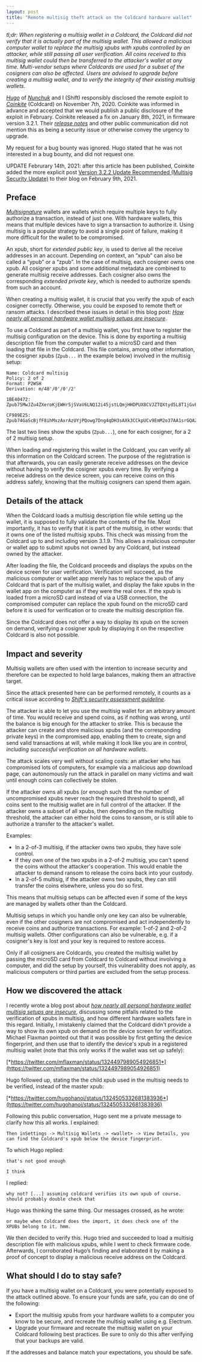 ```yaml
---
layout: post
title: "Remote multisig theft attack on the Coldcard hardware wallet"
---
```


*tl;dr: When registering a multisig wallet in a Coldcard, the Coldcard did not verify that it is actually part of the multisig wallet. This allowed a malicious computer wallet to replace the multisig xpubs with xpubs controlled by an attacker, while still passing all user verification. All coins received to this multisig wallet could then be transferred to the attacker's wallet at any time. Multi-vendor setups where Coldcards are used for a subset of the cosigners can also be affected. Users are advised to upgrade before creating a multisig wallet, and to verify the integrity of their existing multisig wallets.*

[*Hugo*](https://twitter.com/hugohanoi) of [*Nunchuk*](https://nunchuk.io/) and I (Shift) responsibly disclosed the remote exploit to [*Coinkite*](https://coinkite.com/) (Coldcard) on November 7th, 2020. Coinkite was informed in advance and accepted that we would publish a public disclosure of the exploit in February. Coinkite released a fix on January 8th, 2021, in firmware version 3.2.1. Their [*release notes*](https://blog.coinkite.com/version-3.2.2-released/) and other public communication did not mention this as being a security issue or otherwise convey the urgency to upgrade.

My request for a bug bounty was ignored. Hugo stated that he was not interested in a bug bounty, and did not request one.

UPDATE Februrary 14th, 2021: after this article has been published, Coinkite added the more explicit post [Version 3.2.2 Update Recommended (Multisig Security Update)](https://blog.coinkite.com/multisig-security-upgrade/) to their blog on February 9th, 2021.

## Preface

[*Multisignature*](https://en.bitcoin.it/wiki/Multisignature) wallets are wallets which require multiple keys to fully authorize a transaction, instead of just one. With hardware wallets, this means that multiple devices have to sign a transaction to authorize it. Using multisig is a popular strategy to avoid a single point of failure, making it more difficult for the wallet to be compromised.

An xpub, short for *extended public key*, is used to derive all the receive addresses in an account. Depending on context, an “xpub” can also be called a “ypub” or a “zpub”. In the case of multisig, each cosigner owns one xpub. All cosigner xpubs and some additional metadata are combined to generate multisig receive addresses. Each cosigner also owns the corresponding *extended private key*, which is needed to authorize spends from such an account.

When creating a multisig wallet, it is crucial that you verify the xpub of each cosigner correctly. Otherwise, you could be exposed to remote theft or ransom attacks. I described these issues in detail in this blog post: [*How nearly all personal hardware wallet multisig setups are insecure*](https://shiftcrypto.ch/blog/how-nearly-all-personal-hardware-wallet-multisig-setups-are-insecure/).

To use a Coldcard as part of a multisig wallet, you first have to register the multisig configuration on the device. This is done by exporting a multisig description file from the computer wallet to a microSD card and then loading that file in the Coldcard. This file contains, among other information, the cosigner xpubs (`Zpub...` in the example below) involved in the multisig setup:

```
Name: Coldcard multisig
Policy: 2 of 2
Format: P2WSH
Derivation: m/48'/0'/0'/2'

1BE40472: Zpub75MwJZu4ZXeroKjEWHr5jSVaV6LNQ12i45jstLQmjHHDPUX8CVJZTQXtyd5L8T1jGvFVyUvG4wvc33UvknGzGime9BzNKtkFLQq78HkjKtf

CF989E25: Zpub74GaScBjfF8ihMxzAxrAzUYjPQowg7Dng4qDH3sAXk3CCkpUCv9EmM2o37AA1srGQAZZQPWyy9p6ywMKeRazESo2keVubGXAbG39JYXZeiY
```

The last two lines show the xpubs (`Zpub...`), one for each cosigner, for a 2 of 2 multisig setup.

When loading and registering this wallet in the Coldcard, you can verify all this information on the Coldcard screen. The purpose of the registration is that afterwards, you can easily generate receive addresses on the device without having to verify the cosigner xpubs every time. By verifying a receive address on the device screen, you can receive coins on this address safely, knowing that the multisig cosigners can spend them again.

## Details of the attack

When the Coldcard loads a multisig description file while setting up the wallet, it is supposed to fully validate the contents of the file. Most importantly, it has to verify that it is part of the multisig, in other words: that it owns one of the listed multisig xpubs. This check was missing from the Coldcard up to and including version 3.1.9. This allows a malicious computer or wallet app to submit xpubs not owned by any Coldcard, but instead owned by the attacker.

After loading the file, the Coldcard proceeds and displays the xpubs on the device screen for user verification. Verification will succeed, as the malicious computer or wallet app merely has to replace the xpub of any Coldcard that is part of the multisig wallet, and display the fake xpubs in the wallet app on the computer as if they were the real ones. If the xpub is loaded from a microSD card instead of via a USB connection, the compromised computer can replace the xpub found on the microSD card before it is used for verification or to create the multisig description file.

Since the Coldcard does not offer a way to display its xpub on the screen on demand, verifying a cosigner xpub by displaying it on the respective Coldcard is also not possible.

## Impact and severity

Multisig wallets are often used with the intention to increase security and therefore can be expected to hold large balances, making them an attractive target.

Since the attack presented here can be performed remotely, it counts as a critical issue according to [*Shift's security assessment guideline*](https://shiftcrypto.ch/blog/how-we-do-security-assessments/).

The attacker is able to let you use the multisig wallet for an arbitrary amount of time. You would receive and spend coins, as if nothing was wrong, until the balance is big enough for the attacker to strike. This is because the attacker can create and store malicious xpubs (and the corresponding private keys) in the compromised app, enabling them to create, sign and send valid transactions at will, while making it look like you are in control, *including successful verification on all hardware wallets*.

The attack scales very well without scaling costs: an attacker who has compromised lots of computers, for example via a malicious app download page, can autonomously run the attack in parallel on many victims and wait until enough coins can collectively be stolen.

If the attacker owns all xpubs (or enough such that the number of uncompromised xpubs never reach the required threshold to spend), all coins sent to the multisig wallet are in full control of the attacker. If the attacker owns a subset of all xpubs, then depending on the multisig threshold, the attacker can either hold the coins to ransom, or is still able to authorize a transfer to the attacker's wallet.

Examples:

- In a 2-of-3 multisig, if the attacker owns two xpubs, they have sole control.
- If they own one of the two xpubs in a 2-of-2 multisig, you can't spend the coins without the attacker's cooperation. This would enable the attacker to demand ransom to release the coins back into your custody.
- In a 2-of-5 multisig, if the attacker owns two xpubs, they can still transfer the coins elsewhere, unless you do so first.

This means that multisig setups can be affected even if some of the keys are managed by wallets other than the Coldcard.

Multisig setups in which you handle only one key can also be vulnerable, even if the other cosigners are not compromised and act independently to receive coins and authorize transactions. For example: 1-of-2 and 2-of-2 multisig wallets. Other configurations can also be vulnerable, e.g. if a cosigner's key is lost and your key is required to restore access.

Only if all cosigners are Coldcards, you created the multisig wallet by passing the microSD card from Coldcard to Coldcard without involving a computer, and did the setup by yourself, this vulnerability does not apply, as malicious computers or third parties are excluded from the setup process.

## How we discovered the attack

I recently wrote a blog post about [*how nearly all personal hardware wallet multisig setups are insecure*](https://shiftcrypto.ch/blog/how-nearly-all-personal-hardware-wallet-multisig-setups-are-insecure/), discussing some pitfalls related to the verification of xpubs in multisig, and how different hardware wallets fare in this regard. Initially, I mistakenly claimed that the Coldcard didn't provide a way to show its own xpub on demand on the device screen for verification. Michael Flaxman pointed out that it was possible by first getting the device fingerprint, and then use that to identify the device's xpub in a registered multisig wallet (note that this only works if the wallet was set up safely):

[*https://twitter.com/mflaxman/status/1324497989054926851*](https://twitter.com/mflaxman/status/1324497989054926851)

Hugo followed up, stating the the child xpub used in the multisig needs to be verified, instead of the master xpub:

[*https://twitter.com/hugohanoi/status/1324505332681383936*](https://twitter.com/hugohanoi/status/1324505332681383936)

Following this public conversation, Hugo sent me a private message to clarify how this all works. I explained:

```
Then inSettings -> Multisig Wallets -> <wallet> -> View Details, you
can find the Coldcard's xpub below the device fingerprint.
```

To which Hugo replied:

```
that's not good enough

I think
```

I replied:

```
why not? [...] assuming coldcard verifies its own xpub of course.
should probably double check that
```

Hugo was thinking the same thing. Our messages crossed, as he wrote:

```
or maybe when Coldcard does the import, it does check one of the
XPUBs belong to it. hmm.
```

We then decided to verify this. Hugo tried and succeeded to load a multisig description file with malicious xpubs, while I went to check firmware code. Afterwards, I corroborated Hugo’s finding and elaborated it by making a proof of concept to display a malicious receive address on the Coldcard.

## What should I do to stay safe?

If you have a multisig wallet on a Coldcard, you were potentially exposed to the attack outlined above. To ensure your funds are safe, you can do one of the following:

- Export the multisig xpubs from your hardware wallets to a computer you know to be secure, and recreate the multisig wallet using e.g. Electrum.
- Upgrade your firmware and recreate the multisig wallet on your Coldcard following best practices. Be sure to only do this after verifying that your backups are valid.

If the addresses and balance match your expectations, you should be safe.
